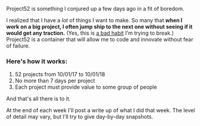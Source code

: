 Project52 is something I conjured up a few days ago in a fit of boredom.

I realized that I have a *lot* of things I want to make.
So many that **when I work on a big project, I often jump ship to the next one without seeing if it would get any traction.** 
(Yes, this is [a bad habit](https://karlmcguire.com/the-timid-innovation-cycle/) I'm trying to break.) 
Project52 is a container that will allow me to code and innovate without fear of failure.

### Here's how it works:

1. 52 projects from 10/01/17 to 10/01/18
2. No more than 7 days per project
3. Each project must provide value to some group of people

And that's all there is to it.

At the end of each week I'll post a write up of what I did that week. 
The level of detail may vary, but I'll try to give day-by-day snapshots.
